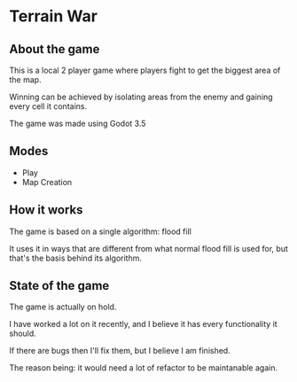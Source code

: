 # Terrain War

## About the game

This is a local 2 player game where players fight to get the biggest area of the map.

Winning can be achieved by isolating areas from the enemy and gaining every cell it contains.

The game was made using Godot 3.5

## Modes

- Play
- Map Creation

## How it works

The game is based on a single algorithm: flood fill

It uses it in ways that are different from what normal flood fill is used for, but that's the basis behind its algorithm.

## State of the game

The game is actually on hold.

I have worked a lot on it recently, and I believe it has every functionality it should.

If there are bugs then I'll fix them, but I believe I am finished.

The reason being: it would need a lot of refactor to be maintanable again.


